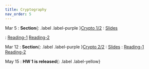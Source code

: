 ```yaml
---
title: Cryptography
nav_order: 5
---
```


Mar 5
: **Section**{: .label .label-purple }[Crypto 1/2](#)
  : [Slides](#) 
  
: [Reading-1](https://www.cybok.org/media/downloads/Applied_Cryptography_v1.0.0.pdf) [Reading-2](https://textbook.cs161.org/crypto/)

Mar 12
: **Section**{: .label .label-purple }[Crypto 2/2](#)
  : [Slides](#) 
: [Reading-1](https://arxiv.org/abs/2005.12273) [Reading-2](https://eprint.iacr.org/2023/485)

May 15
: **HW 1 is released**{: .label .label-yellow}
